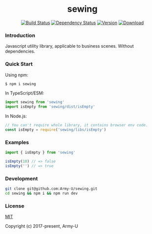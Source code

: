 <h1 align="center">sewing</h1>

<p align="center">
  <a href="https://circleci.com/gh/Army-U/sewing"><img src="https://flat.badgen.net/circleci/github/Army-U/sewing/master" alt="Build Status" /></a>
  <a href="https://david-dm.org/Army-U/sewing"><img src="https://flat.badgen.net/david/dep/Army-U/sewing" alt="Dependency Status" /></a>
  <a href="https://www.npmjs.com/package/sewing"><img src="https://flat.badgen.net/npm/v/sewing" alt="Version" /></a>
  <a href="https://www.npmjs.com/package/sewing"><img src="https://flat.badgen.net/npm/dt/sewing" alt="Download" /></a>
</p>

### Introduction

Javascript utility library, applicable to business scenes. Without dependencies.

### Quick Start

Using npm:
```bash
$ npm i sewing
```

In TypeScript/ESM:
```js
import sewing from 'sewing'
import isEmpty from 'sewing/dist/isEmpty'
```

In Node.js:
```js
// You can't require whole library, it contains browser env code.
const isEmpty = require('sewing/libs/isEmpty')
```

### Examples

```javascript
import { isEmpty } from 'sewing'

isEmpty(10) // => false
isEmpty('') // => true
```

### Development

```bash
git clone git@github.com:Army-U/sewing.git
cd sewing && npm i && npm run dev
```

### License

[MIT](https://opensource.org/licenses/MIT)

Copyright (c) 2017-present, Army-U
